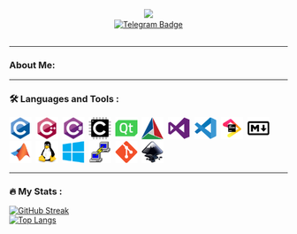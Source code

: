 <div id="header" align="center">
  <img src="https://media1.giphy.com/media/gjrYDwbjnK8x36xZIO/giphy.gif?cid=ecf05e474kqlxnqnqys21t4icof5t6pxsakiregx11exetj8&rid=giphy.gif&ct=s" width="100"/>
</div>

<div id="badges" align="center">
	<a href="https://tlgg.ru/DikoStone">
		<img src="https://img.shields.io/badge/Telegram-blue?logo=Telegram&logoColor=white&style=for-the-badge" alt="Telegram Badge"/>
	</a>
	
</div>

<div id="counter" align="center">
<img src="https://komarev.com/ghpvc/?username=DikoSt&style=flat-square&color=blue" alt=""/>
</div>

---
### About Me:



---

### :hammer_and_wrench: Languages and Tools :

<div>
	<!-- Языки -->
	<img src="https://github.com/devicons/devicon/blob/master/icons/c/c-original.svg" title="C" alt="C" width="40" height="40"/>&nbsp;
	<img src="https://github.com/devicons/devicon/blob/master/icons/cplusplus/cplusplus-original.svg" title="C++" alt="CPlusPlus" width="40" height="40"/>&nbsp;
	<img src="https://github.com/devicons/devicon/blob/master/icons/csharp/csharp-original.svg" title="C#" alt="C#" width="40" height="40"/>&nbsp;
	<img src="https://github.com/devicons/devicon/blob/master/icons/embeddedc/embeddedc-original.svg" title="MCU's C" alt="MCU's C" width="40" height="40"/>&nbsp;
	<!-- Разработка кода -->
	<img src="https://github.com/devicons/devicon/blob/master/icons/qt/qt-original.svg" title="Qt" alt="Qt" width="40" height="40"/>&nbsp;
	<img src="https://github.com/devicons/devicon/blob/master/icons/cmake/cmake-original.svg" title="CMake" alt="CMake" width="40" height="40"/>&nbsp;
	<img src="https://github.com/devicons/devicon/blob/master/icons/visualstudio/visualstudio-plain.svg" title="VS" alt="VS" width="40" height="40"/>&nbsp;
	<img src="https://github.com/devicons/devicon/blob/master/icons/vscode/vscode-original.svg" title="VS Code" alt="VS Code" width="40" height="40"/>&nbsp;
	<img src="https://github.com/devicons/devicon/blob/master/icons/jetbrains/jetbrains-original.svg" title="CLion" alt="CLion" width="40" height="40"/>&nbsp;
	<img src="https://github.com/devicons/devicon/blob/master/icons/markdown/markdown-original.svg" title="MarkDown" alt=".md" width="40" height="40"/>&nbsp;
	<!-- ********************************************************************************* -->
	<!-- Математика и смежные дисциплины -->
	<img src="https://github.com/devicons/devicon/blob/master/icons/matlab/matlab-original.svg" title="Math Lab" alt="Math Lab" width="40" height="40"/>&nbsp;
	<!-- ********************************************************************************* -->
	<!-- Операционные системы -->
	<img src="https://github.com/devicons/devicon/blob/master/icons/linux/linux-original.svg" title="Linux Ubuntu" alt="Linux Ubuntu" width="40" height="40"/>&nbsp;
	<img src="https://github.com/devicons/devicon/blob/master/icons/windows8/windows8-original.svg" title="Windows 7, 10" alt="Windows 7, 10" width="40" height="40"/>&nbsp;
	<!-- ********************************************************************************* -->
	<!-- Дополнительные утилиты -->
	<img src="https://github.com/devicons/devicon/blob/master/icons/putty/putty-original.svg" title="Putty Terminal" alt="Putty Terminal" width="40" height="40"/>&nbsp;
	<img src="https://github.com/devicons/devicon/blob/master/icons/git/git-original.svg" title="Git" alt="Git" width="40" height="40"/>&nbsp;
	<img src="https://github.com/devicons/devicon/blob/master/icons/inkscape/inkscape-original.svg" title="Inkscpace" alt="Inkscpace" width="40" height="40"/>&nbsp;
	<!-- ********************************************************************************* -->
</div>

---

### :fire: My Stats :
[![GitHub Streak](https://github-readme-streak-stats.herokuapp.com?user=DikoSt&date_format=j%20M%5B%20Y%5D)](https://git.io/streak-stats)<br>
[![Top Langs](https://github-readme-stats.vercel.app/api/top-langs/?username=DikoSt&layout=compact&theme=default)](https://github.com/anuraghazra/github-readme-stats)

